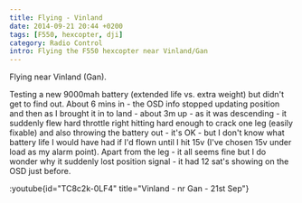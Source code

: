 ```yaml
---
title: Flying - Vinland
date: 2014-09-21 20:44 +0200
tags: [F550, hexcopter, dji]
category: Radio Control
intro: Flying the F550 hexcopter near Vinland/Gan
---
```


Flying near Vinland (Gan).

Testing a new 9000mah battery (extended life vs. extra weight) but didn't get to find out. About 6 mins in - the OSD info stopped updating position and then as I brought it in to land - about 3m up - as it was descending - it suddenly flew hard throttle right hitting hard enough to crack one leg (easily fixable) and also throwing the battery out - it's OK - but I don't know what battery life I would have had if I'd flown until I hit 15v (I've chosen 15v under load as my alarm point). Apart from the leg - it all seems fine but I do wonder why it suddenly lost position signal - it had 12 sat's showing on the OSD just before.

:youtube{id="TC8c2k-0LF4" title="Vinland - nr Gan - 21st Sep"}
